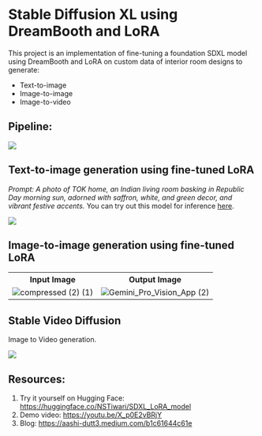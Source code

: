 # Stable Diffusion XL using DreamBooth and LoRA
This project is an implementation of fine-tuning a foundation SDXL model using DreamBooth and LoRA on custom data of interior room designs to generate:
- Text-to-image
- Image-to-image
- Image-to-video

## Pipeline:
<img src="https://github.com/NSTiwari/Stable-DiffusionXL-using-DreamBooth-and-LoRA-on-Android/blob/main/AI_Architect_using_Stable Diffusion.gif"/>

## Text-to-image generation using fine-tuned LoRA
_Prompt: A photo of TOK home, an Indian living room basking in Republic Day morning sun, adorned with saffron, white, and green decor, and vibrant festive accents._ You can try out this model for inference [here](https://huggingface.co/NSTiwari/SDXL_LoRA_model).

<img src="https://github.com/NSTiwari/Stable-DiffusionXL-using-DreamBooth-and-LoRA-on-Android/blob/main/SDXL-LoRA-text-to-image.jpg"/>

## Image-to-image generation using fine-tuned LoRA 
<p align="right">
  <table>
    <tr>
      <th>Input Image</th>
      <th>Output Image</th>
    </tr>
    <tr>
      <td><img src="https://github.com/NSTiwari/Stable-DiffusionXL-using-DreamBooth-and-LoRA/blob/main/image-to-image-generation-input.jpg" alt="compressed (2) (1)"/></td>
      <td><img src="https://github.com/NSTiwari/Stable-DiffusionXL-using-DreamBooth-and-LoRA/blob/main/image-to-image-generation-output.jpg" alt="Gemini_Pro_Vision_App (2)"/></td>
    </tr>
  </table>
</p>



## Stable Video Diffusion
Image to Video generation.

<img src="https://github.com/NSTiwari/Stable-DiffusionXL-using-DreamBooth-and-LoRA-on-Android/blob/main/stable_video_diffusion.gif"/>


## Resources:

1. Try it yourself on Hugging Face: https://huggingface.co/NSTiwari/SDXL_LoRA_model
2. Demo video: https://youtu.be/X_p0E2vBRjY
3. Blog: https://aashi-dutt3.medium.com/b1c61644c61e
